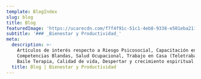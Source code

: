 ```yaml
---
template: BlogIndex
slug: blog
title: Blog
featuredImage: 'https://ucarecdn.com/f7f4f91c-51c1-4eb8-9338-e501eba2110a/'
subtitle: '### _Bienestar y Productividad_'
meta:
  description: >-
    Artículos de interés respecto a Riesgo Psicosocial, Capacitación en
    Competencias Blandas, Salud Ocupacional, Trabajo en Casa (Teletrabajo),
    Baile Terapia, Calidad de vida, Despertar y crecimiento espiritual
  title: Blog | Bienestar y Productividad
---
```

